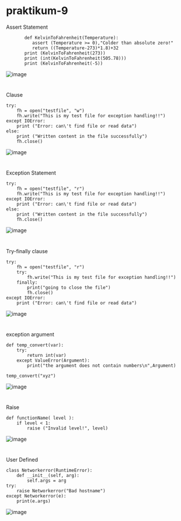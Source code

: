 # praktikum-9

Assert Statement

           def KelvinToFahrenheit(Temperature):
              assert (Temperature >= 0),"Colder than absolute zero!"
              return ((Temperature-273)*1.8)+32
           print (KelvinToFahrenheit(273))
           print (int(KelvinToFahrenheit(505.78)))
           print (KelvinToFahrenheit(-5))
         
![image](https://user-images.githubusercontent.com/115523263/208497551-83cb17f4-5933-4c1b-a24e-525045f66e18.png)

#

Clause

    try:
        fh = open("testfile", "w")
        fh.write("This is my test file for exception handling!!")
    except IOError:
        print ("Error: can\'t find file or read data")
    else:
        print ("Written content in the file successfully")
        fh.close()
    
![image](https://user-images.githubusercontent.com/115523263/208497659-bbca81e6-41e9-48d2-b7e6-013229060a1d.png)

#

Exception Statement

    try:
        fh = open("testfile", "r")
        fh.write("This is my test file for exception handling!!")
    except IOError:
        print ("Error: can\'t find file or read data")
    else:
        print ("Written content in the file successfully")
        fh.close()
    
![image](https://user-images.githubusercontent.com/115523263/208497802-6fac839b-2f6c-4219-8a7e-144f37347ff5.png)

#

Try-finally clause

    try:
        fh = open("testfile", "r")
        try:
            fh.write("This is my test file for exception handling!!")
        finally:
            print("going to close the file")
            fh.close()
    except IOError:
        print ("Error: can\'t find file or read data")

![image](https://user-images.githubusercontent.com/115523263/208499667-0fb98d39-2587-4649-a06a-9b041df2eac2.png)

#

exception argument

    def temp_convert(var):
        try:
            return int(var)
        except ValueError(Argument):
            print("the argument does not contain numbers\n",Argument)

    temp_convert("xyz")

![image](https://user-images.githubusercontent.com/115523263/208500470-4f7b95e0-e4b5-4b3a-96af-fb35c2db6efa.png)

#

Raise

    def functionName( level ):
        if level < 1:
            raise ("Invalid level!", level)
        
![image](https://user-images.githubusercontent.com/115523263/208500870-109d94f1-86f4-47d0-bd24-8437f2dbe37f.png)

#

User Defined

    class Networkerror(RuntimeError):
        def __init__(self, arg):
            self.args = arg
    try:
        raise Networkerror("Bad hostname")
    except Networkerror(e):
        print(e.args)
    
![image](https://user-images.githubusercontent.com/115523263/208504210-02739b9e-7d84-4eb7-8343-2948f349d4e2.png)
